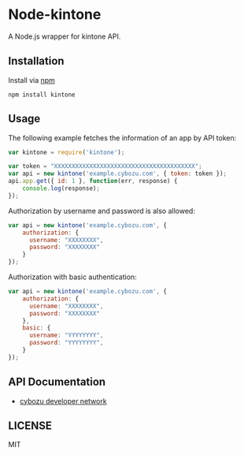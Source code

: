 Node-kintone
============

A Node.js wrapper for kintone API.

Installation
------------

Install via [npm](https://www.npmjs.com/package/kintone)

```
npm install kintone
```

Usage
-----

The following example fetches the information of an app by API token:

```javascript
var kintone = require('kintone');

var token = "XXXXXXXXXXXXXXXXXXXXXXXXXXXXXXXXXXXXXXXX";
var api = new kintone('example.cybozu.com', { token: token });
api.app.get({ id: 1 }, function(err, response) {
    console.log(response);
});
```

Authorization by username and password is also allowed:

```javascript
var api = new kintone('example.cybozu.com', {
    authorization: {
      username: "XXXXXXXX",
      password: "XXXXXXXX"
    }
});
```

Authorization with basic authentication:

```javascript
var api = new kintone('example.cybozu.com', {
    authorization: {
      username: "XXXXXXXX",
      password: "XXXXXXXX"
    },
    basic: {
      username: "YYYYYYYY",
      password: "YYYYYYYY",
    }
});
```

API Documentation
-----------------

- [cybozu developer network](https://cybozudev.zendesk.com/)

LICENSE
-------

MIT


